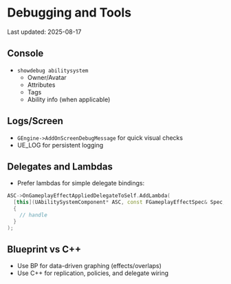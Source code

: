 # Debugging and Tools

Last updated: 2025-08-17

## Console

- `showdebug abilitysystem`
  - Owner/Avatar
  - Attributes
  - Tags
  - Ability info (when applicable)

## Logs/Screen

- `GEngine->AddOnScreenDebugMessage` for quick visual checks
- UE_LOG for persistent logging

## Delegates and Lambdas

- Prefer lambdas for simple delegate bindings:
```cpp
ASC->OnGameplayEffectAppliedDelegateToSelf.AddLambda(
  [this](UAbilitySystemComponent* ASC, const FGameplayEffectSpec& Spec, FActiveGameplayEffectHandle Handle)
  {
    // handle
  }
);
```

## Blueprint vs C++

- Use BP for data-driven graphing (effects/overlaps)
- Use C++ for replication, policies, and delegate wiring